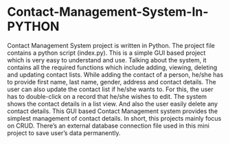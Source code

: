 # Contact-Management-System-In-PYTHON
Contact Management System project is written in Python. The project file contains a python script (index.py). This is a simple GUI based project which is very easy to understand and use. Talking about the system, it contains all the required functions which include adding, viewing, deleting and updating contact lists. While adding the contact of a person, he/she has to provide first name, last name, gender, address and contact details. The user can also update the contact list if he/she wants to. For this, the user has to double-click on a record that he/she wishes to edit. The system shows the contact details in a list view. And also the user easily delete any contact details.
This GUI based Contact Management system provides the simplest management of contact details. In short, this projects mainly focus on CRUD. There’s an external database connection file used in this mini project to save user’s data permanently.
